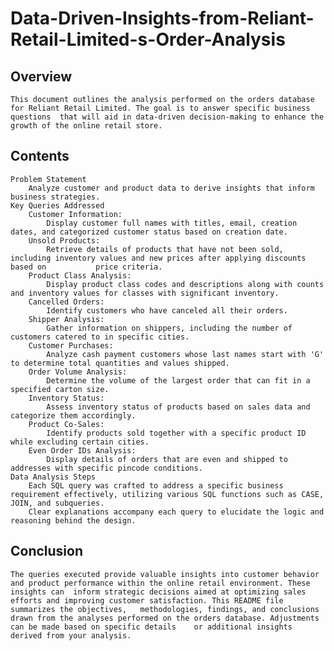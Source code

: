 # Data-Driven-Insights-from-Reliant-Retail-Limited-s-Order-Analysis
## Overview
	This document outlines the analysis performed on the orders database for Reliant Retail Limited. The goal is to answer specific business questions 	that will aid in data-driven decision-making to enhance the growth of the online retail store.
## Contents
	Problem Statement
		Analyze customer and product data to derive insights that inform business strategies.
	Key Queries Addressed
		Customer Information:
			Display customer full names with titles, email, creation dates, and categorized customer status based on creation date.
		Unsold Products:
			Retrieve details of products that have not been sold, including inventory values and new prices after applying discounts based on 			price criteria.
		Product Class Analysis:
			Display product class codes and descriptions along with counts and inventory values for classes with significant inventory.
		Cancelled Orders:
			Identify customers who have canceled all their orders.
		Shipper Analysis:
			Gather information on shippers, including the number of customers catered to in specific cities.
		Customer Purchases:
			Analyze cash payment customers whose last names start with 'G' to determine total quantities and values shipped.
		Order Volume Analysis:
			Determine the volume of the largest order that can fit in a specified carton size.
		Inventory Status:
			Assess inventory status of products based on sales data and categorize them accordingly.
		Product Co-Sales:
			Identify products sold together with a specific product ID while excluding certain cities.
		Even Order IDs Analysis:
			Display details of orders that are even and shipped to addresses with specific pincode conditions.
	Data Analysis Steps
		Each SQL query was crafted to address a specific business requirement effectively, utilizing various SQL functions such as CASE, 			JOIN, and subqueries.
		Clear explanations accompany each query to elucidate the logic and reasoning behind the design.
## Conclusion
	The queries executed provide valuable insights into customer behavior and product performance within the online retail environment. These insights can 	inform strategic decisions aimed at optimizing sales efforts and improving customer satisfaction. This README file summarizes the objectives, 	methodologies, findings, and conclusions drawn from the analyses performed on the orders database. Adjustments can be made based on specific details 	or additional insights derived from your analysis.
